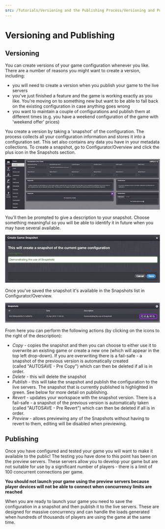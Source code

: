 ```yaml
---
src: /Tutorials/Versioning and the Publishing Process/Versioning and Publishing.md
---
```


# Versioning and Publishing

## Versioning

You can create versions of your game configuration whenever you like. There are a number of reasons you might want to create a version, including:

  * you will need to create a version when you publish your game to the live servers
  * you've just finished a feature and the game is working exactly as you like. You're moving on to something new but want to be able to fall back on the existing configuration in case anything goes wrong
  * you want to maintain a couple of configurations and publish them at different times (e.g. you have a weekend configuration of the game with 'weekend offer' prices)

You create a version by taking a 'snapshot' of the configuration. The process collects all your configuration information and stores it into a configuration set. This set also contains any data you have in your metadata collections. To create a snapshot, go to Configurator/Overview and click the plus icon in the Snapshots section.

![](img/Versioning/1.jpg)

You'll then be prompted to give a description to your snapshot. Choose something meaningful so you will be able to identify it in future when you may have several available.

![](img/Versioning/2.png)

Once you've saved the snapshot it's available in the Snapshots list in Configurator/Overview.

![](img/Versioning/3.jpg)

From here you can perform the following actions (by clicking on the icons to the right of the description):

  * *Copy* \- copies the snapshot and then you can choose to either use it to overwrite an existing game or create a new one (which will appear in the top left drop-down). If you are overwriting there is a fail-safe - a snapshot of the previous version is automatically created (called "AUTOSAVE - Pre Copy") which can then be deleted if all is in order.
  * *Delete* \- this will delete the snapshot
  * *Publish* \- this will take the snapshot and publish the configuration to the live servers. The snapshot that is currently published is highlighted in green. See below for more detail on publishing.
  * *Revert* \- updates your workspace with the snapshot version. There is a fail-safe - a snapshot of the previous version is automatically taken (called "AUTOSAVE - Pre Revert") which can then be deleted if all is in order.
  * *Preview* \- allows previewing any of the Snapshots without having to revert to them, editing will be disabled when previewing.

## Publishing

Once you have configured and tested your game you will want to make it available to the public! The testing you have done to this point has been on the preview servers. These servers allow you to develop your game but are not suitable for use by a significant number of players - there is a limit of 100 concurrent connections per game.

**You should not launch your game using the preview servers because player devices will not be able to connect when concurrency limits are reached**

When you are ready to launch your game you need to save the configuration in a snapshot and then publish it to the live servers. These are designed for massive concurrency and can handle the loads generated when hundreds of thousands of players are using the game at the same time.
